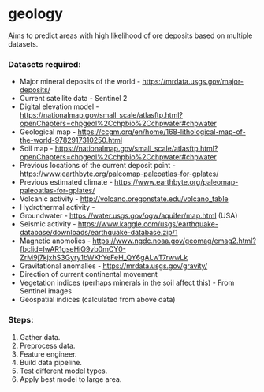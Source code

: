 # geology
Aims to predict areas with high likelihood of ore deposits based on multiple datasets.

### Datasets required:
- Major mineral deposits of the world - https://mrdata.usgs.gov/major-deposits/
- Current satellite data - Sentinel 2
- Digital elevation model - https://nationalmap.gov/small_scale/atlasftp.html?openChapters=chpgeol%2Cchpbio%2Cchpwater#chpwater
- Geological map - https://ccgm.org/en/home/168-lithological-map-of-the-world-9782917310250.html
- Soil map - https://nationalmap.gov/small_scale/atlasftp.html?openChapters=chpgeol%2Cchpbio%2Cchpwater#chpwater
- Previous locations of the current deposit point - https://www.earthbyte.org/paleomap-paleoatlas-for-gplates/
- Previous estimated climate - https://www.earthbyte.org/paleomap-paleoatlas-for-gplates/
- Volcanic activity - http://volcano.oregonstate.edu/volcano_table
- Hydrothermal activity - 
- Groundwater - https://water.usgs.gov/ogw/aquifer/map.html (USA)
- Seismic activity - https://www.kaggle.com/usgs/earthquake-database/downloads/earthquake-database.zip/1
- Magnetic anomolies - https://www.ngdc.noaa.gov/geomag/emag2.html?fbclid=IwAR1gseHiQ9vb0mCY0-ZrM9j7kjxhS3Gyry1bWKhYeFeH_QY6gALwT7rwwLk
- Gravitational anomalies - https://mrdata.usgs.gov/gravity/
- Direction of current continental movement
- Vegetation indices (perhaps minerals in the soil affect this) - From Sentinel images
- Geospatial indices (calculated from above data)

### Steps:
1. Gather data.
2. Preprocess data.
3. Feature engineer.
4. Build data pipeline.
5. Test different model types.
6. Apply best model to large area.
